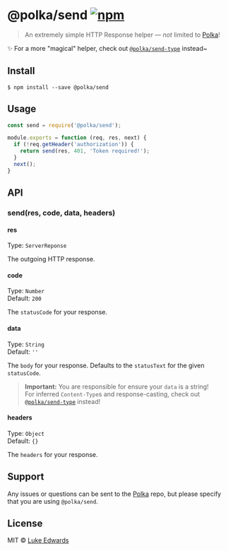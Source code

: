 # @polka/send [![npm](https://img.shields.io/npm/v/@polka/send.svg)](https://npmjs.org/package/@polka/send)

> An extremely simple HTTP Response helper &mdash; _not_ limited to [Polka][polka]!

:sparkles: For a more "magical" helper, check out [`@polka/send-type`][send-type] instead~

## Install

```
$ npm install --save @polka/send
```

## Usage

```js
const send = require('@polka/send');

module.exports = function (req, res, next) {
  if (!req.getHeader('authorization')) {
    return send(res, 401, 'Token required!');
  }
  next();
}
```

## API

### send(res, code, data, headers)

#### res
Type: `ServerReponse`

The outgoing HTTP response.

#### code
Type: `Number`<br>
Default: `200`

The `statusCode` for your response.

#### data
Type: `String`<br>
Default: `''`

The `body` for your response. Defaults to the `statusText` for the given `statusCode`.

> **Important:** You are responsible for ensure your `data` is a string! <br>For inferred `Content-Type`s and response-casting, check out [`@polka/send-type`][send-type] instead!

#### headers
Type: `Object`<br>
Default: `{}`

The `headers` for your response.


## Support

Any issues or questions can be sent to the [Polka][polka] repo, but please specify that you are using `@polka/send`.


## License

MIT © [Luke Edwards](https://lukeed.com)

[polka]: https://github.com/lukeed/polka
[send-type]: https://github.com/lukeed/polka/tree/master/packages/send-type
